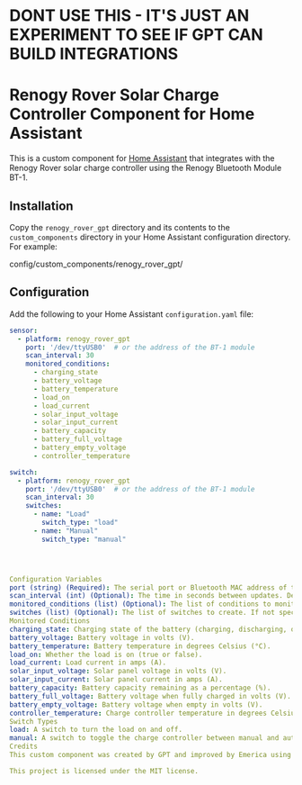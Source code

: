 # DONT USE THIS - IT'S JUST AN EXPERIMENT TO SEE IF GPT CAN BUILD INTEGRATIONS


# Renogy Rover Solar Charge Controller Component for Home Assistant

This is a custom component for [Home Assistant](https://www.home-assistant.io/) that integrates with the Renogy Rover solar charge controller using the Renogy Bluetooth Module BT-1.

## Installation

Copy the `renogy_rover_gpt` directory and its contents to the `custom_components` directory in your Home Assistant configuration directory. For example:


config/custom_components/renogy_rover_gpt/







## Configuration

Add the following to your Home Assistant `configuration.yaml` file:

```yaml
sensor:
  - platform: renogy_rover_gpt
    port: '/dev/ttyUSB0'  # or the address of the BT-1 module
    scan_interval: 30
    monitored_conditions:
      - charging_state
      - battery_voltage
      - battery_temperature
      - load_on
      - load_current
      - solar_input_voltage
      - solar_input_current
      - battery_capacity
      - battery_full_voltage
      - battery_empty_voltage
      - controller_temperature

switch:
  - platform: renogy_rover_gpt
    port: '/dev/ttyUSB0'  # or the address of the BT-1 module
    scan_interval: 30
    switches:
      - name: "Load"
        switch_type: "load"
      - name: "Manual"
        switch_type: "manual"




Configuration Variables
port (string) (Required): The serial port or Bluetooth MAC address of the BT-1 module.
scan_interval (int) (Optional): The time in seconds between updates. Default is 30 seconds.
monitored_conditions (list) (Optional): The list of conditions to monitor. If not specified, all conditions will be monitored.
switches (list) (Optional): The list of switches to create. If not specified, no switches will be created.
Monitored Conditions
charging_state: Charging state of the battery (charging, discharging, or floating).
battery_voltage: Battery voltage in volts (V).
battery_temperature: Battery temperature in degrees Celsius (°C).
load_on: Whether the load is on (true or false).
load_current: Load current in amps (A).
solar_input_voltage: Solar panel voltage in volts (V).
solar_input_current: Solar panel current in amps (A).
battery_capacity: Battery capacity remaining as a percentage (%).
battery_full_voltage: Battery voltage when fully charged in volts (V).
battery_empty_voltage: Battery voltage when empty in volts (V).
controller_temperature: Charge controller temperature in degrees Celsius (°C).
Switch Types
load: A switch to turn the load on and off.
manual: A switch to toggle the charge controller between manual and automatic mode.
Credits
This custom component was created by GPT and improved by Emerica using the Renogy BT-1 Library.

This project is licensed under the MIT license.

